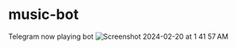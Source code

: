# music-bot
Telegram now playing bot
![Screenshot 2024-02-20 at 1 41 57 AM](https://github.com/sameerasw/music-bot/assets/68902530/7e00f915-c2fa-48f3-ac0e-e66ec7654115)
